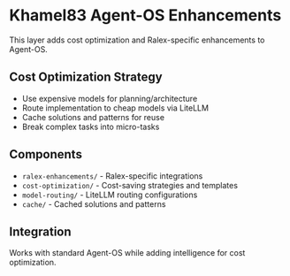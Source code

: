# Khamel83 Agent-OS Enhancements

This layer adds cost optimization and Ralex-specific enhancements to Agent-OS.

## Cost Optimization Strategy
- Use expensive models for planning/architecture
- Route implementation to cheap models via LiteLLM
- Cache solutions and patterns for reuse
- Break complex tasks into micro-tasks

## Components
- `ralex-enhancements/` - Ralex-specific integrations
- `cost-optimization/` - Cost-saving strategies and templates
- `model-routing/` - LiteLLM routing configurations
- `cache/` - Cached solutions and patterns

## Integration
Works with standard Agent-OS while adding intelligence for cost optimization.
